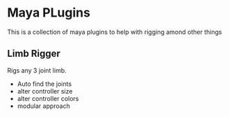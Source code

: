 # Maya PLugins

This is a collection of maya plugins to help with rigging amond other things

## Limb Rigger

Rigs any 3 joint limb.
* Auto find the joints
* alter controller size
* alter controller colors
* modular approach 